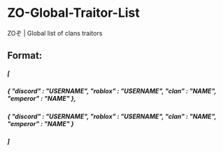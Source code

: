 # ZO-Global-Traitor-List
ZOぞ | Global list of clans traitors

## Format:
##### [
#####  { "discord" : "USERNAME", "roblox" : "USERNAME", "clan" : "NAME", "emperor" : "NAME" },
#####  { "discord" : "USERNAME", "roblox" : "USERNAME", "clan" : "NAME", "emperor" : "NAME" }
##### ]
